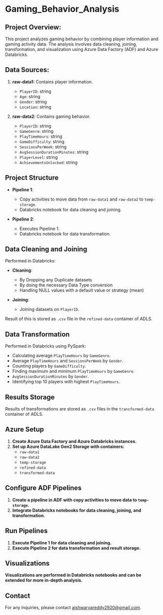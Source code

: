 # Gaming_Behavior_Analysis

## Project Overview:

This project analyzes gaming behavior by combining player information and gaming activity data. The analysis involves data cleaning, joining, transformation, and visualization using Azure Data Factory (ADF) and Azure Databricks.

## Data Sources:

1. **raw-data1:** Contains player information.
    - `PlayerID`: string
    - `Age`: string
    - `Gender`: string
    - `Location`: string

2. **raw-data2**: Contains gaming behavior.
    - `PlayerID`: string
    - `GameGenre`: string
    - `PlayTimeHours`: string
    - `GameDifficulty`: string
    - `SessionsPerWeek`: string
    - `AvgSessionDurationMinutes`: string
    - `PlayerLevel`: string
    - `AchievementsUnlocked`: string
  
## Project Structure

- **Pipeline 1**:
  - Copy activities to move data from `raw-data1` and `raw-data2` to `temp-storage`.
  - Databricks notebook for data cleaning and joining.

- **Pipeline 2**:
  - Executes Pipeline 1.
  - Databricks notebook for data transformation.

## Data Cleaning and Joining

Performed in Databricks:
- **Cleaning**:
  - By Dropping any Duplicate datasets
  - By doing the necessary Data Type conversion
  - Handling NULL values with a default value or strategy (mean)
    
- **Joining**:
  - Joining datasets on `PlayerID`.

Result of this is stored as `.csv` file in the `refined-data` container of ADLS.

## Data Transformation

Performed in Databricks using PySpark:
- Calculating average `PlayTimeHours` by `GameGenre`.
- Average `PlayTimeHours` and `SessionsPerWeek` by `Gender`.
- Counting players by `GameDifficulty`.
- Finding maximum and minimum `PlayTimeHours` by `GameGenre`.
- `AvgSessionDurationMinutes` by `Gender`.
- Identifying top 10 players with highest `PlayTimeHours`.

## Results Storage

Results of transformations are stored as `.csv` files in the `transformed-data` container of ADLS.

## Azure Setup

1. **Create Azure Data Factory and Azure Databricks instances.**
2. **Set up Azure DataLake Gen2 Storage with containers:**
   - `raw-data1`
   - `raw-data2`
   - `temp-storage`
   - `refined-data`
   - `transformed-data`

## Configure ADF Pipelines

1. **Create a pipeline in ADF with copy activities to move data to `temp-storage`.**
2. **Integrate Databricks notebooks for data cleaning, joining, and transformation.**

## Run Pipelines

1. **Execute Pipeline 1 for data cleaning and joining.**
2. **Execute Pipeline 2 for data transformation and result storage.**

## Visualizations

**Visualizations are performed in Databricks notebooks and can be extended for more in-depth analysis.**

## Contact

For any inquiries, please contact [aishwaryareddy2920@gmail.com](mailto:aishwaryareddy2920@gmail.com).
